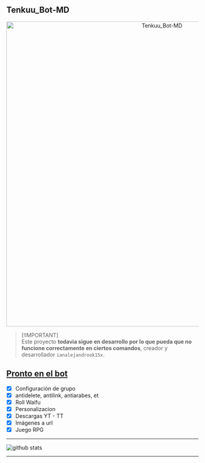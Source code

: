 ## Tenkuu_Bot-MD
<p align="center">
<img src="https://files.catbox.moe/62kd0v.jpg" alt="Tenkuu_Bot-MD" width="800"/>
</p>

> [!IMPORTANT]\
> Este proyecto **todavia sigue en desarrollo por lo que pueda que no funcione correctamente en ciertos comandos**, creador y desarrollador `ianalejandrook15x`.

## [Pronto en el bot](https://github.com/ianalejandrook14x/itsuki)
- [x] Configuración de grupo
- [x] antidelete, antilink, antiarabes, et
- [x] Roll Waifu
- [x] Personalizacion
- [x] Descargas YT - TT
- [x] Imágenes a url
- [x] Juego RPG

---------
![github stats](https://github-readme-stats.vercel.app/api?username=ianalejandrook14x&show_icons=true&theme=chartreuse-dark)

---------
